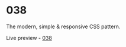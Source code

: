 # 038
The modern, simple &amp; responsive CSS pattern.

Live preview - <a href="http://038.mobitoon.ru">038</a>
